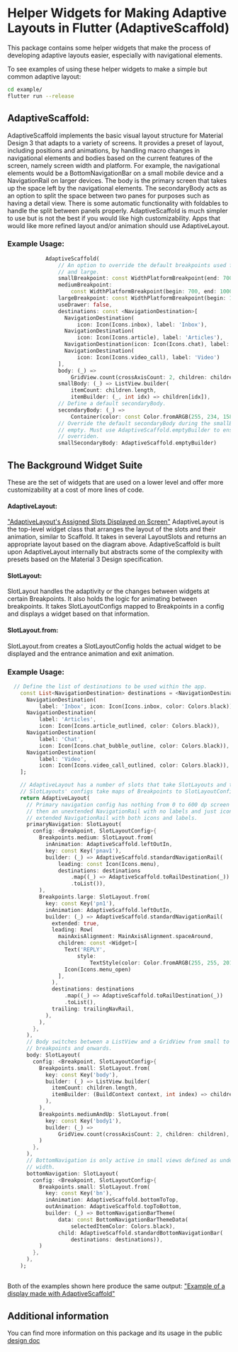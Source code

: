 # Helper Widgets for Making Adaptive Layouts in Flutter (AdaptiveScaffold)

This package contains some helper widgets that make the process of developing adaptive layouts easier, especially with navigational elements.

To see examples of using these helper widgets to make a simple but common adaptive layout:

```bash
cd example/
flutter run --release
```
## AdaptiveScaffold:
AdaptiveScaffold implements the basic visual layout structure for Material Design 3 that adapts to a variety of screens. It provides a preset of layout, including positions and animations, by handling macro changes in navigational elements and bodies based on the current features of the screen, namely screen width and platform. For example, the navigational elements would be a BottomNavigationBar on a small mobile device and a NavigationRail on larger devices. The body is the primary screen that takes up the space left by the navigational elements. The secondaryBody acts as an option to split the space between two panes for purposes such as having a detail view. There is some automatic functionality with foldables to handle the split between panels properly. AdaptiveScaffold is much simpler to use but is not the best if you would like high customizability. Apps that would like more refined layout and/or animation should use AdaptiveLayout.
### Example Usage:

<?code-excerpt "adaptive_scaffold_demo.dart (AdaptiveScaffoldDemo)"?>
```dart
            AdaptiveScaffold(
                // An option to override the default breakpoints used for small, medium,
                // and large.
                smallBreakpoint: const WidthPlatformBreakpoint(end: 700),
                mediumBreakpoint:
                    const WidthPlatformBreakpoint(begin: 700, end: 1000),
                largeBreakpoint: const WidthPlatformBreakpoint(begin: 1000),
                useDrawer: false,
                destinations: const <NavigationDestination>[
                  NavigationDestination(
                      icon: Icon(Icons.inbox), label: 'Inbox'),
                  NavigationDestination(
                      icon: Icon(Icons.article), label: 'Articles'),
                  NavigationDestination(icon: Icon(Icons.chat), label: 'Chat'),
                  NavigationDestination(
                      icon: Icon(Icons.video_call), label: 'Video')
                ],
                body: (_) =>
                    GridView.count(crossAxisCount: 2, children: children),
                smallBody: (_) => ListView.builder(
                    itemCount: children.length,
                    itemBuilder: (_, int idx) => children[idx]),
                // Define a default secondaryBody.
                secondaryBody: (_) =>
                    Container(color: const Color.fromARGB(255, 234, 158, 192)),
                // Override the default secondaryBody during the smallBreakpoint to be
                // empty. Must use AdaptiveScaffold.emptyBuilder to ensure it is properly
                // overriden.
                smallSecondaryBody: AdaptiveScaffold.emptyBuilder)
```
## The Background Widget Suite
These are the set of widgets that are used on a lower level and offer more customizability at a cost of more lines of code.
#### AdaptiveLayout:
["AdaptiveLayout's Assigned Slots Displayed on Screen"](example/demo_files/screenSlots.png)
AdaptiveLayout is the top-level widget class that arranges the layout of the slots and their animation, similar to Scaffold. It takes in several LayoutSlots and returns an appropriate layout based on the diagram above. AdaptiveScaffold is built upon AdaptiveLayout internally but abstracts some of the complexity with presets based on the Material 3 Design specification.
#### SlotLayout:
SlotLayout handles the adaptivity or the changes between widgets at certain Breakpoints. It also holds the logic for animating between breakpoints. It takes SlotLayoutConfigs mapped to Breakpoints in a config and displays a widget based on that information.
#### SlotLayout.from:
SlotLayout.from creates a SlotLayoutConfig holds the actual widget to be displayed and the entrance animation and exit animation.
### Example Usage:

<?code-excerpt "adaptive_layout_demo.dart (AdaptiveLayoutDemo)"?>
```dart
  // Define the list of destinations to be used within the app.
    const List<NavigationDestination> destinations = <NavigationDestination>[
      NavigationDestination(
          label: 'Inbox', icon: Icon(Icons.inbox, color: Colors.black)),
      NavigationDestination(
          label: 'Articles',
          icon: Icon(Icons.article_outlined, color: Colors.black)),
      NavigationDestination(
          label: 'Chat',
          icon: Icon(Icons.chat_bubble_outline, color: Colors.black)),
      NavigationDestination(
          label: 'Video',
          icon: Icon(Icons.video_call_outlined, color: Colors.black)),
    ];

    // AdaptiveLayout has a number of slots that take SlotLayouts and these
    // SlotLayouts' configs take maps of Breakpoints to SlotLayoutConfigs.
    return AdaptiveLayout(
      // Primary navigation config has nothing from 0 to 600 dp screen width,
      // then an unextended NavigationRail with no labels and just icons then an
      // extended NavigationRail with both icons and labels.
      primaryNavigation: SlotLayout(
        config: <Breakpoint, SlotLayoutConfig>{
          Breakpoints.medium: SlotLayout.from(
            inAnimation: AdaptiveScaffold.leftOutIn,
            key: const Key('pnav1'),
            builder: (_) => AdaptiveScaffold.standardNavigationRail(
                leading: const Icon(Icons.menu),
                destinations: destinations
                    .map((_) => AdaptiveScaffold.toRailDestination(_))
                    .toList()),
          ),
          Breakpoints.large: SlotLayout.from(
            key: const Key('pn1'),
            inAnimation: AdaptiveScaffold.leftOutIn,
            builder: (_) => AdaptiveScaffold.standardNavigationRail(
              extended: true,
              leading: Row(
                mainAxisAlignment: MainAxisAlignment.spaceAround,
                children: const <Widget>[
                  Text('REPLY',
                      style:
                          TextStyle(color: Color.fromARGB(255, 255, 201, 197))),
                  Icon(Icons.menu_open)
                ],
              ),
              destinations: destinations
                  .map((_) => AdaptiveScaffold.toRailDestination(_))
                  .toList(),
              trailing: trailingNavRail,
            ),
          ),
        },
      ),
      // Body switches between a ListView and a GridView from small to medium
      // breakpoints and onwards.
      body: SlotLayout(
        config: <Breakpoint, SlotLayoutConfig>{
          Breakpoints.small: SlotLayout.from(
            key: const Key('body'),
            builder: (_) => ListView.builder(
              itemCount: children.length,
              itemBuilder: (BuildContext context, int index) => children[index],
            ),
          ),
          Breakpoints.mediumAndUp: SlotLayout.from(
            key: const Key('body1'),
            builder: (_) =>
                GridView.count(crossAxisCount: 2, children: children),
          )
        },
      ),
      // BottomNavigation is only active in small views defined as under 600 dp
      // width.
      bottomNavigation: SlotLayout(
        config: <Breakpoint, SlotLayoutConfig>{
          Breakpoints.small: SlotLayout.from(
            key: const Key('bn'),
            inAnimation: AdaptiveScaffold.bottomToTop,
            outAnimation: AdaptiveScaffold.topToBottom,
            builder: (_) => BottomNavigationBarTheme(
                data: const BottomNavigationBarThemeData(
                    selectedItemColor: Colors.black),
                child: AdaptiveScaffold.standardBottomNavigationBar(
                    destinations: destinations)),
          )
        },
      ),
    );
```
##
Both of the examples shown here produce the same output:
["Example of a display made with AdaptiveScaffold"](example/demo_files/adaptiveScaffold.gif)

## Additional information
You can find more information on this package and its usage in the public [design doc](https://docs.google.com/document/d/1qhrpTWYs5f67X8v32NCCNTRMIjSrVHuaMEFAul-Q_Ms/edit?usp=sharing)
